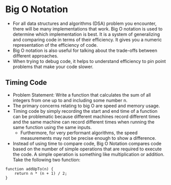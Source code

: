 # Big O Notation

- For all data structures and algorithms (DSA) problem you encounter, there will be many implementations that work. Big O notation is used to determine which implementation is best. It is a system of generalizing and comparing code in terms of their efficiency. It gives you a numeric representation of the efficiency of code.
- Big O notation is also useful for talking about the trade-offs between different approaches.
- When trying to debug code, it helps to understand efficiency to pin point problems that make your code slower.

## Timing Code
- Problem Statement: Write a function that calculates the sum of all integers from one up to and including some number n.
- The primary concerns relating to big O are speed and memory usage.
- Timing code by simply recording the start and end time of a function can be problematic because different machines record different times and the same machine can record different times when running the same function using the same inputs.
    - Furthermore, for very performant algorithms, the speed measurements may not be precise enough to show a difference.
- Instead of using time to compare code, Big O Notation compares code based on the number of simple operations that are required to execute the code. A simple operation is something like multiplication or addition. Take the following two function:  
```
function addUpTo(n) {
    return n * (n + 1) / 2;
}
```
